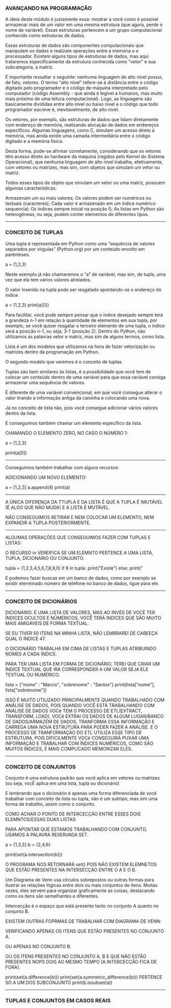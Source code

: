 ### AVANÇANDO NA PROGRAMAÇÃO

A ideia deste módulo é justamente essa: mostrar a você como é possível armazenar mais de um valor em uma mesma estrutura (que agora, perde o nome de variável). Essas estruturas pertencem a um grupo computacional conhecido como estruturas de dados.

Essas estruturas de dados são componentes computacionais que manipulam os dados e realizam operações entre a memória e o processador. Existem alguns tipos de estruturas de dados, mas aqui trataremos especificamente da estrutura conhecida como “vetor” e sua subcategoria, a matriz.

É importante ressaltar o seguinte: nenhuma linguagem de alto nível possui, de fato, vetores. O termo “alto nível” refere-se à distância entre o código digitado pelo programador e o código de máquina interpretado pelo computador (código Assembly - que ainda é legível a humanos, mas muito mais próximo de uma leitura computacional). Logo, as linguagens são basicamente divididas entre alto nível ou baixo nível e o código que todo programador escreve é, inevitavelmente, de alto nível.

Os vetores, por exemplo, são estruturas de dados que lidam diretamente com endereço de memória, realizando alocação de dados em endereços específicos. Algumas linguagens, como C, simulam um acesso direto à memória, mas ainda existe uma camada intermediária entre o código digitado e a memória física.

Desta forma, pode-se afirmar corretamente, considerando que os vetores têm acesso direto ao hardware da máquina (regidos pelo Kernel do Sistema Operacional), que nenhuma linguagem de alto nível trabalha, efetivamente, com vetores ou matrizes, mas sim, com objetos que simulam um vetor ou matriz.

Todos esses tipos de objeto que simulam um vetor ou uma matriz, possuem algumas características:

Armazenam um ou mais valores;
Os valores podem ser numéricos ou textuais (caracteres);
Cada valor é armazenado em um índice numérico sequencial;
Os índices sempre inicial na posição 0;
As listas em Python são heterogêneas, ou seja, podem conter elementos de diferentes tipos.

---

### CONCEITO DE TUPLAS

Uma tupla é representada em Python como uma “sequência de valores separados por vírgulas” (Python.org) por um conteúdo envolto em parênteses.

a = (1,2,3)

Neste exemplo já não chamaremos o “a” de variável, mas sim, de tupla, uma vez que ela tem vários valores atrelados.

O valor inserido na tupla pode ser resgatado apontando-se o endereço do índice 

a = (1,2,3)
print(a[0])

Para facilitar, você pode sempre pensar que o índice desejado sempre terá a grandeza n-1 em relação à quantidade de elementos em sua tupla, por exemplo, se você quiser resgatar o terceiro elemento de uma tupla, o índice será a posição n-1, ou seja, 3-1 (posição 2).
Dentro do Python, não utilizamos as palavras vetor e matriz, mas sim de alguns termos, como lista.

Lista é um dos modelos que utilizamos na hora de fazer vetorização ou matrizes dentro da programação em Python.

O segundo modelo que veremos é o conceito de tuplas.

Tuplas são bem similares às listas, é a possibilidade que você tem de colocar um conteúdo dentro de uma variável para que essa variável consiga armazenar uma sequência de valores.

É diferente de uma variável convencional, em que você consegue alterar o valor tirando a informação antiga da caixinha e colocando uma nova.

Já no conceito de lista não, pois você consegue adicionar vários valores dentro da lista.

E conseguimos também chamar um elemento específico da lista.

CHAMANDO O ELEMENTO ZERO, NO CASO O NÚMERO 1:

a = [1,2,3]

print(a[0])

---

Conseguimos também trabalhar com alguns recursos:

ADICIONANDO UM NOVO ELEMENTO:

a = [1,2,3]
a.append(4)
print(a)

---

A ÚNICA DIFERENÇA DA TTUPLA E DA LISTA É QUE A TUPLA É IMUTÁVEL (É ALGO QUE NÃO MUDA) E A LISTA É MUTÁVEL.

NÃO CONSEGUIMOS RETIRAR E NEM COLOCAR UM ELEMENTO, NEM EXPANDIR A TUPLA POSTERIORMENTE.

---

ALGUMAS OPERAÇÕES QUE CONSEGUIMOS FAZER COM TUPLAS E LISTAS:

O RECURSO in VEREIFICA SE UM ELEMNTO PERTENCE A UMA LISTA, TUPLA, DICIONÁRIO OU CONJUNTO.

tupla = (1,2,3,4,5,6,7,8,9,0)
if 8 in tupla:
     print("Existe")
else:
     print("

E podemos fazer buscas em um banco de dados, como por exemplo se existir eterminado número de telefone no banco de dados, ligue para ele.

---

### CONCEITO DE DICIONÁRIOS

DICIONÁRIO: É UMA LISTA DE VALORES, MAS AO INVÉS DE VOCÊ TER ÍNDICES OCULTOS E NÚMERICOS, VOCÊ TERÁ INDICES QUE SÃO MUITO MAIS AMIGÁVEIS DE FORMA TEXTUAL.

SE EU TIVER 50 ITENS NA MINHA LISTA, NÃO LEMBRAREI DE CABEEÇA QUAL O ÍNDICE 47.

O DICIONÁRIO TRABALHA EM CIMA DE LISTAS E TUPLAS ATRIBUINDO NOMES A CADA ÍNDICE.

PARA TER UMA LISTA EM FORMA DE DICIONÁRIO, TEREI QUE CRIAR UM ÍNDICE TEXTUAL QUE IRÁ CORRESPONDER A UM VALOR SEJA ELE TEXTUAL OU NUMÉRICO.

lista = {"nome" : "Marcio", "sobrenome" : "Santos"}
print(lista["nome"], lista["sobrenome"])

ISSO É MUITO UTILIZADO PRINCIPALMENTE QUANDO TRABALHADO COM ANÁLISE DE DADOS, POIS QUANDO VOCÊ ESTÁ TRABALHANDO COM ANÁLISE DE DADOS VOCê TEM O PROCESSO DE ETL(EXTRACT, TRANSFORM, LOAD), VOCê EXTRAI OS DADOS DE ALGUM LUGAR/BANCO DE DADOS/ARMAZÉM DE DADOS, TRANFORMA ESSA INFORMAÇÃO E CARREGA UMA NOVA ESTRUTURA PARA PODER FAZER A ANÁLISE. E O PROCESSO DE TRANFORMAÇÃO DO ETL UTILIZA ESSE TIPO DE ESTRUTURA, POIS DIFICILMENTE VOCê CONSEGUIRÁ PUXAR UMA INFORMAÇÃO E TRABALHAR COM ÍNDICES NUMÉRICOS, COMO SÃO MUITOS ÍNDICES, É MAIS COMPLICADO MEMORIZAR ELES.

---

### CONCEITO DE CONJUNTOS

Conjunto é uma estrutura padrão que você aplica em vetores ou matrizes (ou seja, vocÊ aplica em uma lista, tupla ou dicionário)

E lembrando que o dicionário é apenas uma forma diferenciada de você trabalhar com conceito de lista ou tupla, não é um subtipo, mas sim uma forma de trabalho, assim como o conjunto.

COMO ACHAR O PONTO DE INTERCECÇÃO ENTRE ESSES DOIS ELEMNTOS/ESSAS DUAS LISTAS:

PARA APONTAR QUE ESTAMOS TRABALHANDO COM CONJUNTO, USAMOS A PALAVRA RESERVADA SET.

a = {1,3,5}
b = {2,4,6}

print(set(a.intersection(b)))

O PROGRAMA NOS RETORNARÁ set() POIS NÃO EXISTEM ELEMNETOS QUE ESTÃO PRESENTES NA INTERSECÇÃO ENTRE O A E O B.

Um Diagrama de Venn usa círculos sobrepostos ou outras formas para ilustrar as relações lógicas entre dois ou mais conjuntos de itens. Muitas vezes, eles servem para organizar graficamente as coisas, destacando como os itens são semelhantes e diferentes.

Intercecção é o espaço que está presente tanto no conjunto A quanto no conjunto B.

EXISTEM OUTRAS FOPRMAS DE TRABALHAR COM DIAGRAMA DE VENN:

VERIFICANDO APENAS OS ITENS QUE ESTÃO PRESENTES NO CONJUNTO A.

OU APENAS NO CONJUNTO B.

OU OS ITENS PRESENTES NO CONJUNTO A, B E QUE NÃO ESTÃO PRESENTES NOPS DOIS AO MESMO TEMPO (A INTERCECÇÃO FICA DE FORA).

print(set(a.difference(b)))
print(set(a.symmetric_difference(b))) PERTENCE SÓ A UM DOS SUBCONJUNTO
print(b.issubset(a))

---

### TUPLAS E CONJUNTOS EM CASOS REAIS











